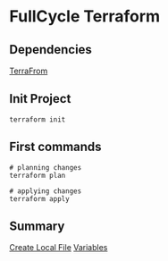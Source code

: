 # FullCycle Terraform


## Dependencies

[TerraFrom](https://www.terraform.io/downloads)

## Init Project

```shell
terraform init
```

## First commands

```shell
# planning changes
terraform plan

# applying changes
terraform apply
```

## Summary

[Create Local File](./docs/CREATE-LOCAL-FILE.md)
[Variables](./docs/CREATE-VARIABLES.MD)